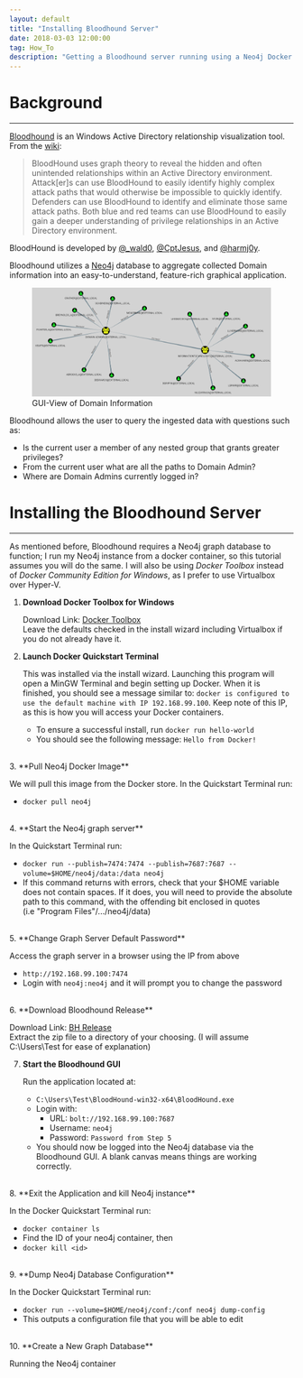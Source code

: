 ```yaml
---
layout: default
title: "Installing Bloodhound Server"
date: 2018-03-03 12:00:00
tag: How_To
description: "Getting a Bloodhound server running using a Neo4j Docker image"
---
```


# Background

___

[Bloodhound](https://github.com/BloodHoundAD/Bloodhound) is an Windows Active Directory relationship visualization tool. From the [wiki](https://github.com/BloodHoundAD/Bloodhound/wiki):

> BloodHound uses graph theory to reveal the hidden and often unintended relationships within an Active Directory environment. Attack[er]s can use BloodHound to easily identify highly complex attack paths that would otherwise be impossible to quickly identify. Defenders can use BloodHound to identify and eliminate those same attack paths. Both blue and red teams can use BloodHound to easily gain a deeper understanding of privilege relationships in an Active Directory environment.

BloodHound is developed by [@\_wald0](https://twitter.com/_wald0), [@CptJesus](https://twitter.com/CptJesus), and [@harmj0y](https://twitter.com/harmj0y).

Bloodhound utilizes a [Neo4j](https://neo4j.com/) database to aggregate collected Domain information into an easy-to-understand, feature-rich graphical application. 

<figure>
	<img src="/images/installbloodhound/gui.png" alt="bloodhound-gui-view"/>
	<figcaption>GUI-View of Domain Information</figcaption>
</figure>

Bloodhound allows the user to query the ingested data with questions such as:
- Is the current user a member of any nested group that grants greater privileges?
- From the current user what are all the paths to Domain Admin?
- Where are Domain Admins currently logged in?

# Installing the Bloodhound Server

___

As mentioned before, Bloodhound requires a Neo4j graph database to function; I run my Neo4j instance from a docker container, so this tutorial assumes you will do the same. I will also be using *Docker Toolbox* instead of *Docker Community Edition for Windows*, as I prefer to use Virtualbox over Hyper-V.

1. **Download Docker Toolbox for Windows**

   Download Link: [Docker Toolbox](https://download.docker.com/win/stable/DockerToolbox.exe)  
   Leave the defaults checked in the install wizard including Virtualbox if you do not already have it.

2. **Launch Docker Quickstart Terminal**
   
   This was installed via the install wizard. Launching this program will open a MinGW Terminal and begin setting up Docker. When it is finished, you should see a message similar to: `docker is configured to use the default machine with IP 192.168.99.100`. Keep note of this IP, as this is how you will access your Docker containers.  
   - To ensure a successful install, run `docker run hello-world`
   - You should see the following message: `Hello from Docker!`  
<br>
3. **Pull Neo4j Docker Image**
   
   We will pull this image from the Docker store. In the Quickstart Terminal run:  
   - `docker pull neo4j`  
<br>
4. **Start the Neo4j graph server**
   
   In the Quickstart Terminal run:  
   - `docker run --publish=7474:7474 --publish=7687:7687 --volume=$HOME/neo4j/data:/data neo4j`
   - If this command returns with errors, check that your $HOME variable does not contain spaces. If it does, you will need to provide the absolute path to this command, with the offending bit enclosed in quotes  
   (i.e "Program Files"/.../neo4j/data)  
<br>
5. **Change Graph Server Default Password**

   Access the graph server in a browser using the IP from above  
   - `http://192.168.99.100:7474`
   - Login with `neo4j:neo4j` and it will prompt you to change the password  
<br>
6. **Download Bloodhound Release**

   Download Link: [BH Release](https://github.com/BloodHoundAD/BloodHound/releases)  
   Extract the zip file to a directory of your choosing. (I will assume C:\Users\Test for ease of explanation)

7. **Start the Bloodhound GUI**

   Run the application located at:  
   - `C:\Users\Test\BloodHound-win32-x64\BloodHound.exe`
   - Login with:
     - URL: `bolt://192.168.99.100:7687`
     - Username: `neo4j`
     - Password: `Password from Step 5`
   - You should now be logged into the Neo4j database via the Bloodhound GUI. A blank canvas means things are working correctly.  
<br>
8. **Exit the Application and kill Neo4j instance**
   
   In the Docker Quickstart Terminal run:
   - `docker container ls`
   - Find the ID of your neo4j container, then
   - `docker kill <id>`  
<br>
9. **Dump Neo4j Database Configuration**

   In the Docker Quickstart Terminal run:
   - `docker run --volume=$HOME/neo4j/conf:/conf neo4j dump-config`
   - This outputs a configuration file that you will be able to edit  
<br>
10. **Create a New Graph Database**

   Running the Neo4j container



   


